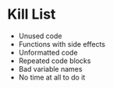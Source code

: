 Kill List
=========
* Unused code
* Functions with side effects
* Unformatted code
* Repeated code blocks
* Bad variable names
* No time at all to do it
